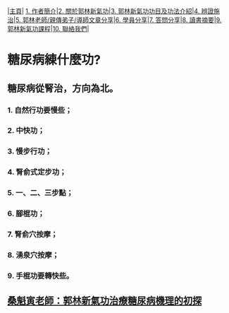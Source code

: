 |[主頁](/README.md)| [1. 作者簡介](/a10.md)|[2. 關於郭林新氣功](/a1.md)|[3. 郭林新氣功功目及功法介紹](/a2.md)|[4. 辨證施治](/a3.md)|[5. 郭林老師/親傳弟子/導師文章分享](/a5.md)|[6. 學員分享](/a6.md)|[7. 答問分享](/a7.md)|[8. 讀書摘要](/a4.md)|[9. 郭林新氣功課程](/郭林新氣功課程.md)|[10. 聯絡我們](/a9.md)|

# 糖尿病練什麼功?

## 糖尿病從腎治，方向為北。
### 1. 自然行功要慢些；
### 2. 中快功；
### 3. 慢步行功；
### 4. 腎俞式定步功；
### 5. 一、二、三步點；
### 6. 腳棍功；
### 7. 腎俞穴按摩；
### 8. 湧泉穴按摩；
### 9. 手棍功要轉快些。 

## [桑魁寅老師：郭林新氣功治療糖尿病機理的初探](/桑魁寅1.md)
